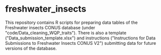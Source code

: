 # freshwater_insects
This repository contains R scripts for preparing data tables of the Freshwater insects CONUS database (under "code/Data_cleaning_WQP_traits"). There is also a template ("Data_submission_template.xlsx") and instructions ("Instructions for Data Submissions to Freshwater Insects CONUS V2") submitting data for future versions of the database. 
